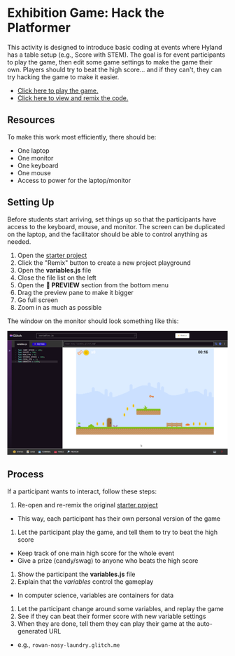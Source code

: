 # Exhibition Game: Hack the Platformer
This activity is designed to introduce basic coding at events where Hyland has a table setup (e.g., Score with STEM). The goal is for event participants to play the game, then edit some game settings to make the game their own. Players should try to beat the high score... and if they can't, they can try hacking the game to make it easier.

- [Click here to play the game.](https://platformer-hacker.glitch.me/)
- [Click here to view and remix the code.](https://glitch.com/edit/#!/platformer-hacker)

## Resources
To make this work most efficiently, there should be:

- One laptop
- One monitor
- One keyboard
- One mouse
- Access to power for the laptop/monitor

## Setting Up
Before students start arriving, set things up so that the participants have access to the keyboard, mouse, and monitor. The screen can be duplicated on the laptop, and the facilitator should be able to control anything as needed.

1. Open the [starter project](https://glitch.com/edit/#!/platformer-hacker)
1. Click the "Remix" button to create a new project playground
1. Open the **variables.js** file
1. Close the file list on the left
1. Open the **🔎 PREVIEW** section from the bottom menu
1. Drag the preview pane to make it bigger
1. Go full screen
1. Zoom in as much as possible

The window on the monitor should look something like this:

![](Assets/PlatformHackerScreenshot.png)

## Process
If a participant wants to interact, follow these steps:

1. Re-open and re-remix the original [starter project](https://glitch.com/edit/#!/platformer-hacker)
  - This way, each participant has their own personal version of the game
1. Let the participant play the game, and tell them to try to beat the high score
  - Keep track of one main high score for the whole event
  - Give a prize (candy/swag) to anyone who beats the high score
1. Show the participant the **variables.js** file
1. Explain that the _variables_ control the gameplay
  - In computer science, variables are containers for data
1. Let the participant change around some variables, and replay the game
1. See if they can beat their former score with new variable settings
1. When they are done, tell them they can play their game at the auto-generated URL
  - e.g., `rowan-nosy-laundry.glitch.me`
